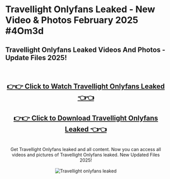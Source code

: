 # Travellight Onlyfans Leaked - New Video & Photos February 2025 #4Om3d

<h2>Travellight Onlyfans Leaked Videos And Photos - Update Files 2025!</h2>
<br>
<div align="center">
<h2><a href="https://porncheck.live/?utm_source=travellight&utm_medium=git182&utm_content=newban" rel="nofollow">👉👉 Click to Watch Travellight Onlyfans Leaked 👈👈</a></h2>
<h2><a href="https://porncheck.live/?utm_source=travellight&utm_medium=git182&utm_content=newban" rel="nofollow">👉👉 Click to Download Travellight Onlyfans Leaked 👈👈</a></h2>
<br>
Get Travellight Onlyfans leaked and all content. Now you can access all videos and pictures of Travellight Onlyfans leaked. New Updated Files 2025!
<br>
<br>
<a href="https://porncheck.live/?utm_source=travellight&utm_medium=git182&utm_content=newban" rel="nofollow" data-target="animated-image.originalLink"><img src="https://i.ibb.co/bMWrY6b1/banner2.png" alt="Travellight onlyfans leaked" style="max-width: 100%; display: inline-block;" data-target="animated-image.originalImage"></a>
</div>
<br>

